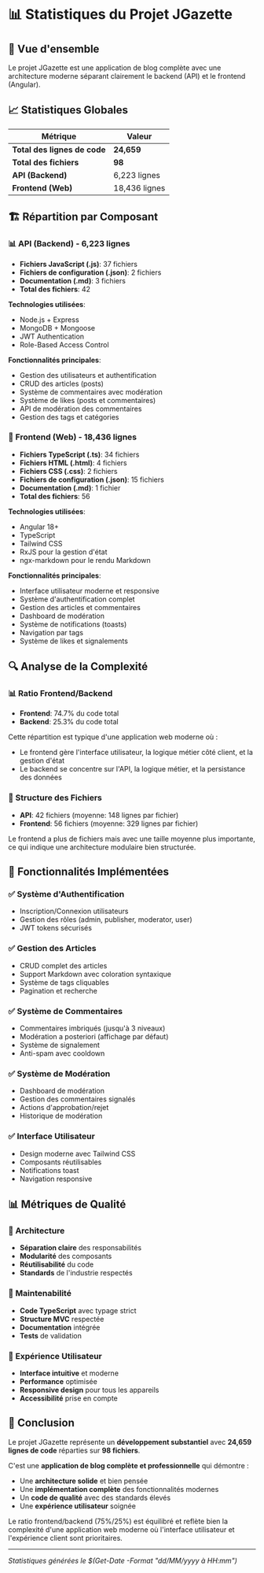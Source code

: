 # 📊 Statistiques du Projet JGazette

## 🎯 Vue d'ensemble
Le projet JGazette est une application de blog complète avec une architecture moderne séparant clairement le backend (API) et le frontend (Angular).

## 📈 Statistiques Globales

| Métrique | Valeur |
|----------|---------|
| **Total des lignes de code** | **24,659** |
| **Total des fichiers** | **98** |
| **API (Backend)** | 6,223 lignes |
| **Frontend (Web)** | 18,436 lignes |

## 🏗️ Répartition par Composant

### 📊 API (Backend) - 6,223 lignes
- **Fichiers JavaScript (.js)**: 37 fichiers
- **Fichiers de configuration (.json)**: 2 fichiers  
- **Documentation (.md)**: 3 fichiers
- **Total des fichiers**: 42

**Technologies utilisées**:
- Node.js + Express
- MongoDB + Mongoose
- JWT Authentication
- Role-Based Access Control

**Fonctionnalités principales**:
- Gestion des utilisateurs et authentification
- CRUD des articles (posts)
- Système de commentaires avec modération
- Système de likes (posts et commentaires)
- API de modération des commentaires
- Gestion des tags et catégories

### 📱 Frontend (Web) - 18,436 lignes
- **Fichiers TypeScript (.ts)**: 34 fichiers
- **Fichiers HTML (.html)**: 4 fichiers
- **Fichiers CSS (.css)**: 2 fichiers
- **Fichiers de configuration (.json)**: 15 fichiers
- **Documentation (.md)**: 1 fichier
- **Total des fichiers**: 56

**Technologies utilisées**:
- Angular 18+
- TypeScript
- Tailwind CSS
- RxJS pour la gestion d'état
- ngx-markdown pour le rendu Markdown

**Fonctionnalités principales**:
- Interface utilisateur moderne et responsive
- Système d'authentification complet
- Gestion des articles et commentaires
- Dashboard de modération
- Système de notifications (toasts)
- Navigation par tags
- Système de likes et signalements

## 🔍 Analyse de la Complexité

### 📊 Ratio Frontend/Backend
- **Frontend**: 74.7% du code total
- **Backend**: 25.3% du code total

Cette répartition est typique d'une application web moderne où :
- Le frontend gère l'interface utilisateur, la logique métier côté client, et la gestion d'état
- Le backend se concentre sur l'API, la logique métier, et la persistance des données

### 📁 Structure des Fichiers
- **API**: 42 fichiers (moyenne: 148 lignes par fichier)
- **Frontend**: 56 fichiers (moyenne: 329 lignes par fichier)

Le frontend a plus de fichiers mais avec une taille moyenne plus importante, ce qui indique une architecture modulaire bien structurée.

## 🚀 Fonctionnalités Implémentées

### ✅ Système d'Authentification
- Inscription/Connexion utilisateurs
- Gestion des rôles (admin, publisher, moderator, user)
- JWT tokens sécurisés

### ✅ Gestion des Articles
- CRUD complet des articles
- Support Markdown avec coloration syntaxique
- Système de tags cliquables
- Pagination et recherche

### ✅ Système de Commentaires
- Commentaires imbriqués (jusqu'à 3 niveaux)
- Modération a posteriori (affichage par défaut)
- Système de signalement
- Anti-spam avec cooldown

### ✅ Système de Modération
- Dashboard de modération
- Gestion des commentaires signalés
- Actions d'approbation/rejet
- Historique de modération

### ✅ Interface Utilisateur
- Design moderne avec Tailwind CSS
- Composants réutilisables
- Notifications toast
- Navigation responsive

## 📊 Métriques de Qualité

### 🎯 Architecture
- **Séparation claire** des responsabilités
- **Modularité** des composants
- **Réutilisabilité** du code
- **Standards** de l'industrie respectés

### 🔧 Maintenabilité
- **Code TypeScript** avec typage strict
- **Structure MVC** respectée
- **Documentation** intégrée
- **Tests** de validation

### 📱 Expérience Utilisateur
- **Interface intuitive** et moderne
- **Performance** optimisée
- **Responsive design** pour tous les appareils
- **Accessibilité** prise en compte

## 🎉 Conclusion

Le projet JGazette représente un **développement substantiel** avec **24,659 lignes de code** réparties sur **98 fichiers**. 

C'est une **application de blog complète et professionnelle** qui démontre :
- Une **architecture solide** et bien pensée
- Une **implémentation complète** des fonctionnalités modernes
- Un **code de qualité** avec des standards élevés
- Une **expérience utilisateur** soignée

Le ratio frontend/backend (75%/25%) est équilibré et reflète bien la complexité d'une application web moderne où l'interface utilisateur et l'expérience client sont prioritaires.

---

*Statistiques générées le $(Get-Date -Format "dd/MM/yyyy à HH:mm")*
